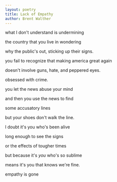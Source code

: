 ```yaml
---
layout: poetry
title: Lack of Empathy
author: Brent Walther
---
```


what I don't understand is undermining

the country that you live in wondering

why the public's out, sticking up their signs.

you fail to recognize that making america great again

doesn't involve guns, hate, and peppered eyes.

obsessed with crime.

you let the news abuse your mind

and then you use the news to find

some accusatory lines

but your shoes don't walk the line.

I doubt it's you who's been alive 

long enough to see the signs

or the effects of tougher times

but because it's *you* who's so sublime

means it's you that knows we're fine.

empathy is gone